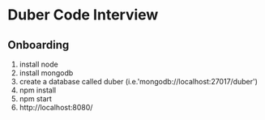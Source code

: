 # Duber Code Interview

## Onboarding

1. install node
2. install mongodb
3. create a database called duber (i.e.'mongodb://localhost:27017/duber')
4. npm install
5. npm start
6. http://localhost:8080/